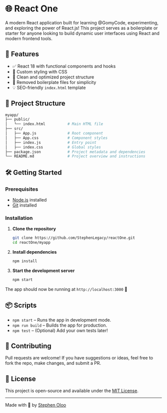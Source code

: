
# 🌐 React One

A modern React application built for learning @GomyCode, experimenting, and exploring the power of React.js! This project serves as a boilerplate or starter for anyone looking to build dynamic user interfaces using React and modern frontend tools.

## 🚀 Features

- ✅ React 18 with functional components and hooks
- 🎨 Custom styling with CSS
- 🧹 Clean and optimized project structure
- 📁 Removed boilerplate files for simplicity
- 💡 SEO-friendly `index.html` template

## 📂 Project Structure

```bash
myapp/
├── public/
│   └── index.html          # Main HTML file
├── src/
│   ├── App.js              # Root component
│   ├── App.css             # Component styles
│   ├── index.js            # Entry point
│   ├── index.css           # Global styles
├── package.json            # Project metadata and dependencies
└── README.md               # Project overview and instructions
```

## 🛠️ Getting Started

### Prerequisites

- [Node.js](https://nodejs.org/) installed
- [Git](https://git-scm.com/) installed

### Installation

1. **Clone the repository**
   ```bash
   git clone https://github.com/StephenLegacy/reactOne.git
   cd reactOne/myapp
   ```

2. **Install dependencies**
   ```bash
   npm install
   ```

3. **Start the development server**
   ```bash
   npm start
   ```

The app should now be running at `http://localhost:3000` 🚀

## 📦 Scripts

- `npm start` – Runs the app in development mode.
- `npm run build` – Builds the app for production.
- `npm test` – (Optional) Add your own tests later!

## 🙌 Contributing

Pull requests are welcome! If you have suggestions or ideas, feel free to fork the repo, make changes, and submit a PR.

## 📄 License

This project is open-source and available under the [MIT License](LICENSE).

---

Made with 💙 by [Stephen Oloo](https://www.linkedin.com/in/stephenoloolegacyio)

